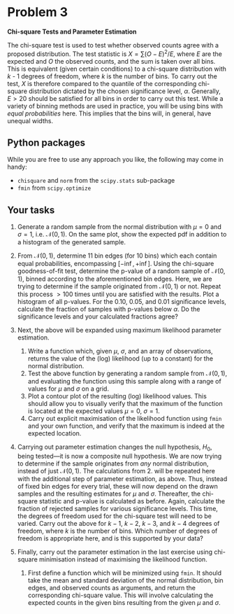 # Problem 3

**Chi-square Tests and Parameter Estimation**

The chi-square test is used to test whether observed counts agree with a proposed distribution.
The test statistic is $X = \sum (O - E)^2 / E,$ where $E$ are the expected and $O$ the observed counts, and the sum is taken over all bins.
This is equivalent (given certain conditions) to a chi-square distribution with $k$ - 1 degrees of freedom, where $k$ is the number of bins.
To carry out the test, $X$ is therefore compared to the quantile of the corresponding chi-square distribution dictated by the chosen significance level, $\alpha$.
Generally, $E > 20$ should be satisfied for all bins in order to carry out this test.
While a variety of binning methods are used in practice, you will be using bins with _equal probabilities_ here.
This implies that the bins will, in general, have unequal widths.

## Python packages

While you are free to use any approach you like, the following may come in handy:
 - `chisquare` and `norm` from the `scipy.stats` sub-package
 - `fmin` from `scipy.optimize`

## Your tasks

 1. Generate a random sample from the normal distribution with $\mu=0$ and $\sigma=1$, i.e. $\mathcal{N}(0, 1)$.
 On the same plot, show the expected pdf in addition to a histogram of the generated sample.
 2. From $\mathcal{N}(0, 1)$, determine 11 bin edges (for 10 bins) which each contain equal probabilities, encompassing $[-\inf, +\inf]$.
 Using the chi-square goodness-of-fit test, determine the p-value of a random sample of $\mathcal{N}(0, 1)$, binned according to the aforementioned bin edges.
 Here, we are trying to determine if the sample originated from $\mathcal{N}(0, 1)$ or not.
 Repeat this process $>100$ times until you are satisfied with the results.
 Plot a histogram of all p-values.
 For the $0.10$, $0.05$, and $0.01$ significance levels, calculate the fraction of samples with p-values below $\alpha$.
 Do the significance levels and your calculated fractions agree?
 3. Next, the above will be expanded using maximum likelihood parameter estimation.
    1. Write a function which, given $\mu$, $\sigma$, and an array of observations, returns the value of the (log) likelihood (up to a constant) for the normal distribution.
    2. Test the above function by generating a random sample from $\mathcal{N}(0, 1)$, and evaluating the function using this sample along with a range of values for $\mu$ and $\sigma$ on a grid.
    3. Plot a contour plot of the resulting (log) likelihood values. This should allow you to visually verify that the maximum of the function is located at the expected values $\mu=0$, $\sigma=1$.
    4. Carry out explicit maximisation of the likelihood function using `fmin` and your own function, and verify that the maximum is indeed at the expected location.

 4. Carrying out parameter estimation changes the null hypothesis, $H_0$, being tested—it is now a composite null hypothesis.
 We are now trying to determine if the sample originates from _any_ normal distribution, instead of just $\mathcal{N}(0, 1)$.
 The calculations from 2. will be repeated here with the additional step of parameter estimation, as above.
 Thus, instead of fixed bin edges for every trial, these will now depend on the drawn samples and the resulting estimates for $\mu$ and $\sigma$.
 Thereafter, the chi-square statistic and p-value is calculated as before.
 Again, calculate the fraction of rejected samples for various significance levels.
 This time, the degrees of freedom used for the chi-square test will need to be varied.
 Carry out the above for $k-1$, $k-2$, $k-3$, and $k-4$ degrees of freedom, where $k$ is the number of bins.
 Which number of degrees of freedom is appropriate here, and is this supported by your data?
 5. Finally, carry out the parameter estimation in the last exercise using chi-square minimisation instead of maximising the likelihood function.
    1. First define a function which will be minimized using `fmin`.
    It should take the mean and standard deviation of the normal distribution, bin edges, and observed counts as arguments, and return the corresponding chi-square value.
    This will involve calculating the expected counts in the given bins resulting from the given $\mu$ and $\sigma$.
